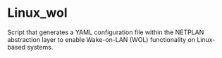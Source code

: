 # Linux_wol
Script that generates a YAML configuration file within the NETPLAN abstraction layer to enable Wake-on-LAN (WOL) functionality on Linux-based systems.

